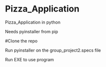 # Pizza_Application
Pizza_Application in python

Needs pyinstaller from pip

#Clone the repo

Run pyinstaller on the group_project2.specs file

Run EXE to use program
